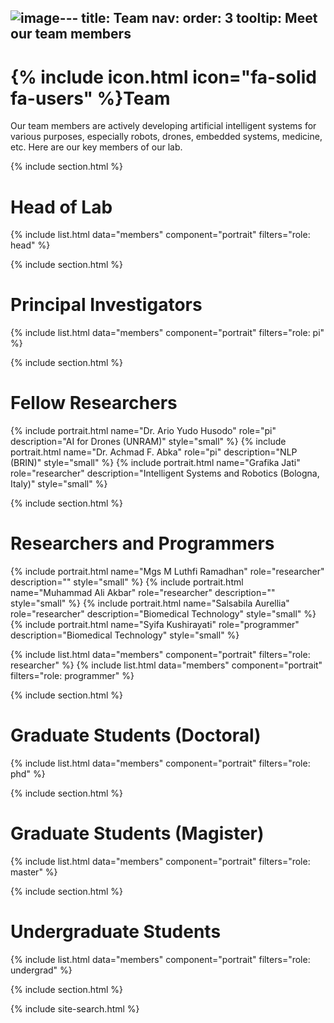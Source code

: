 ![image](https://github.com/iros1231/iros1231.github.io/assets/155800242/29254949-403e-49e4-b7a3-2bc70b61d1c8)---
title: Team
nav:
  order: 3
  tooltip: Meet our team members
---

# {% include icon.html icon="fa-solid fa-users" %}Team

Our team members are actively developing artificial intelligent systems for various purposes, especially robots, drones, embedded systems, medicine, etc. Here are our key members of our lab.

{% include section.html %}

# Head of Lab
{% include list.html data="members" component="portrait" filters="role: head" %}

{% include section.html %}

# Principal Investigators
{% include list.html data="members" component="portrait" filters="role: pi" %}

{% include section.html %}

# Fellow Researchers
{% include portrait.html name="Dr. Ario Yudo Husodo" role="pi" description="AI for Drones (UNRAM)" style="small" %}
{% include portrait.html name="Dr. Achmad F. Abka" role="pi" description="NLP (BRIN)" style="small" %}
{% include portrait.html name="Grafika Jati" role="researcher" description="Intelligent Systems and Robotics (Bologna, Italy)" style="small" %}

{% include section.html %}

# Researchers and Programmers
{% include portrait.html name="Mgs M Luthfi Ramadhan" role="researcher" description="" style="small" %}
{% include portrait.html name="Muhammad Ali Akbar" role="researcher" description="" style="small" %}
{% include portrait.html name="Salsabila Aurellia" role="researcher" description="Biomedical Technology" style="small" %}
{% include portrait.html name="Syifa Kushirayati" role="programmer" description="Biomedical Technology" style="small" %}

{% include list.html data="members" component="portrait" filters="role: researcher" %}
{% include list.html data="members" component="portrait" filters="role: programmer" %}

{% include section.html %}

# Graduate Students (Doctoral)
{% include list.html data="members" component="portrait" filters="role: phd" %}

{% include section.html %}

# Graduate Students (Magister)
{% include list.html data="members" component="portrait" filters="role: master" %}

{% include section.html %}

# Undergraduate Students
{% include list.html data="members" component="portrait" filters="role: undergrad" %}

{% include section.html %}

{% include site-search.html %}
